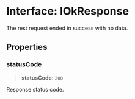 # Interface: IOkResponse

The rest request ended in success with no data.

## Properties

### statusCode

> **statusCode**: `200`

Response status code.

